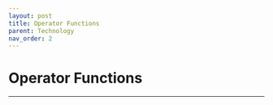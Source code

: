 ```yaml
---
layout: post
title: Operator Functions
parent: Technology
nav_order: 2
---
```

# Operator Functions
---